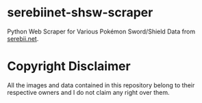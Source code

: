 # serebiinet-shsw-scraper
Python Web Scraper for Various Pokémon Sword/Shield Data from [serebii.net](https://www.serebii.net/).

# Copyright Disclaimer
All the images and data contained in this repository belong to their respective owners and I do not claim any right over them.